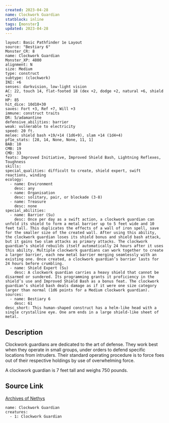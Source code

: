 ```yaml
---
created: 2023-04-28
name: Clockwork Guardian
statblock: inline
tags: [monster]
updated: 2023-04-28
---
```

```statblock
layout: Basic Pathfinder 1e Layout
source: "Bestiary 6"
Monster_CR: 8
name: Clockwork Guardian
Monster_XP: 4800
alignment: N
size: Medium
type: construct
subtype: (clockwork)
INI: +6
senses: darkvision, low-light vision
AC: 22, touch 14, flat-footed 18 (dex +2, dodge +2, natural +6, shield +2)
HP: 85
hit_dice: 10d10+30
saves: Fort +3, Ref +7, Will +3
immune: construct traits
DR: 5/adamantine
defensive_abilities: barrier
weak: vulnerable to electricity
speed: 20 ft.
melee: shield bash +19/+14 (1d6+9), slam +14 (1d4+4)
pf1e_stats: [28, 14, None, None, 11, 1]
BAB: 10
CMB: 19
CMD: 33
feats: Improved Initiative, Improved Shield Bash, Lightning Reflexes, Toughness
skills: 
special_qualities: difficult to create, shield expert, swift reactions, winding
ecology:
  - name: Environment
    desc: any
  - name: Organisation
    desc: solitary, pair, or blockade (3-8)
  - name: Treasure
    desc: none
special_abilities:
  - name: Barrier (Su)
    desc: Once per day as a swift action, a clockwork guardian can unfold its shield to form a metal barrier up to 5 feet wide and 10 feet tall. This duplicates the effects of a wall of iron spell, save for the smaller size of the created wall. After using this ability, the clockwork guardian loses its shield bonus and shield bash attack, but it gains two slam attacks as primary attacks. The clockwork guardian’s shield rebuilds itself automatically 24 hours after it uses this ability. Multiple clockwork guardians can work together to create a larger barrier, each new metal barrier merging seamlessly with an existing one. Once created, a clockwork guardian’s barrier lasts for 24 hours before crumbling.
  - name: Shield Expert (Su)
    desc: A clockwork guardian carries a heavy shield that cannot be disarmed or sundered. Its programming grants it proficiency in the shield’s use and Improved Shield Bash as a bonus feat. The clockwork guardian’s shield bash deals damage as if it were one size category larger than normal (1d6 points for a Medium clockwork guardian).
sources:
  - name: Bestiary 6
    desc: 61
desc_short: This human-shaped construct has a helm-like head with a single crystalline eye. One arm ends in a large shield-like sheet of metal.
```
## Description
Clockwork guardians are dedicated to the art of defense. They work best when they operate in small groups, under orders to defend specific locations from intruders. Their standard operating procedure is to force foes out of their respective holdings by use of overwhelming force. 

A clockwork guardian is 7 feet tall and weighs 750 pounds.
## Source Link
[Archives of Nethys](https://aonprd.com/MonsterDisplay.aspx?ItemName=Clockwork%20Guardian)
```encounter-table
name: Clockwork Guardian
creatures:
  - 1: Clockwork Guardian
```
